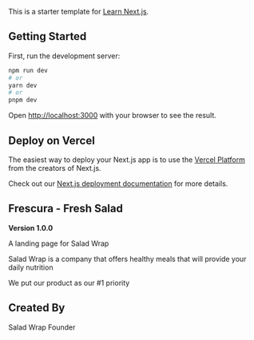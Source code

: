 This is a starter template for [Learn Next.js](https://nextjs.org/learn).

## Getting Started

First, run the development server:

```bash
npm run dev
# or
yarn dev
# or
pnpm dev
```

Open [http://localhost:3000](http://localhost:3000) with your browser to see the result.

## Deploy on Vercel

The easiest way to deploy your Next.js app is to use the [Vercel Platform](https://vercel.com/new?utm_medium=default-template&filter=next.js&utm_source=create-next-app&utm_campaign=create-next-app-readme) from the creators of Next.js.

Check out our [Next.js deployment documentation](https://nextjs.org/docs/deployment) for more details.

## Frescura - Fresh Salad

**Version 1.0.0**

A landing page for Salad Wrap

Salad Wrap is a company that offers healthy meals that will provide your daily nutrition

We put our product as our #1 priority

## Created By

Salad Wrap Founder
